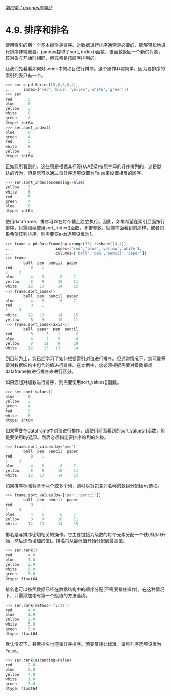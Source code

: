 

[*第四章：pangas库简介*](./README.md)

# 4.9. 排序和排名

使用索引的另一个基本操作是排序。对数据进行排序通常是必要的，能够轻松地进行排序非常重要。pandas提供了sort_ index()函数，该函数返回一个新的对象，该对象与开始时相同，但元素是按顺序排列的。

让我们先看看如何对series中的项目进行排序。这个操作非常简单，因为要排序的索引列表只有一个。

```python
>>> ser = pd.Series([5,0,3,8,4],
...     index=['red','blue','yellow','white','green'])
>>> ser
red       5
blue      0
yellow    3
white     8
green     4
dtype: int64
>>> ser.sort_index()
blue      0
green     4
red       5
white     8
yellow    3
dtype: int64
```

正如您所看到的，这些项是根据其标签(从A到Z)按照字母的升序排列的，这是默认的行为，但是您可以通过将升序选项设置为False来设置相反的顺序。

```python
>>> ser.sort_index(ascending=False)
yellow    3
white     8
red       5
green     4
blue      0
dtype: int64
```

使用dataframe，排序可以在每个轴上独立执行。因此，如果希望在索引后面按行排序，只需继续使用sort_index()函数，不带参数，就像前面看到的那样，或者如果希望按列排序，则需要将axis选项设置为1。

```python
>>> frame = pd.DataFrame(np.arange(16).reshape((4,4)),
...                   index=['red','blue','yellow','white'],
...                   columns=['ball','pen','pencil','paper'])
>>> frame
        ball  pen  pencil  paper
red        0    1    
2     3
blue       4    5       6     7
yellow     8    9      10     11
white     12   13      14     15
>>> frame.sort_index()
        ball  pen  pencil  paper
blue       4    5       6     7
red        0    1    
2     3
white     12   13      14     15
yellow     8    9      10     11
>>> frame.sort_index(axis=1)
        ball  paper  pen  pencil
red        0      3    1       2
blue       4      7    5       6
yellow     8     11    9      10
white     12     15   13      14
```

到目前为止，您已经学习了如何根据索引对值进行排序。但通常情况下，您可能需要对数据结构中包含的值进行排序。在本例中，您必须根据需要对级数值或dataframe值进行排序来进行区分。

如果您想对级数进行排序，则需要使用sort_values()函数。

```python
>>> ser.sort_values()
blue      0
yellow    3
green     4
red       5
white     8
dtype: int64
```

如果需要在dataframe中对值进行排序，请使用前面看到的sort_values()函数，但是要使用by选项。然后必须指定要排序的列的名称。

```python
>>> frame.sort_values(by='pen')
        ball  pen  pencil  paper
red        0    1    
2     3
blue       4    5       6     7
yellow     8    9      10     11
white     12   13      14     15
```

如果排序标准将基于两个或多个列，则可以将包含列名称的数组分配给by选项。

```python
>>> frame.sort_values(by=['pen','pencil'])
        ball  pen  pencil  paper
red        0    1    
2     3
blue       4    5       6     7
yellow     8    9      10     11
white     12   13      14     15
```


排名是与排序密切相关的操作。它主要包括为级数的每个元素分配一个秩(即从0开始，然后逐渐增加的值)。排名将从最低值开始分配到最高值。

```python
>>> ser.rank()
red       4.0
blue      1.0
yellow    2.0
white     5.0
green     3.0
dtype: float64
```

排名也可以按照数据已经在数据结构中的顺序分配(不需要排序操作)。在这种情况下，只需添加带有第一个赋值的方法选项。

```python
>>> ser.rank(method='first')
red       4.0
blue      1.0
yellow    2.0
white     5.0
green     3.0
dtype: float64
```

默认情况下，甚至排名也遵循升序排序。若要反转此标准，请将升序选项设置为False。

```python
>>> ser.rank(ascending=False)
red       2.0
blue      5.0
yellow    4.0
white     1.0
green     3.0
dtype: float64
```


